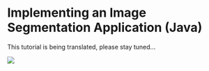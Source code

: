 # Implementing an Image Segmentation Application (Java)

 This tutorial is being translated, please stay tuned...

<a href="https://gitee.com/mindspore/docs/blob/r1.2/tutorials/lite/source_en/quick_start/image_segmentation.md" target="_blank"><img src="../_static/logo_source.png"></a>
